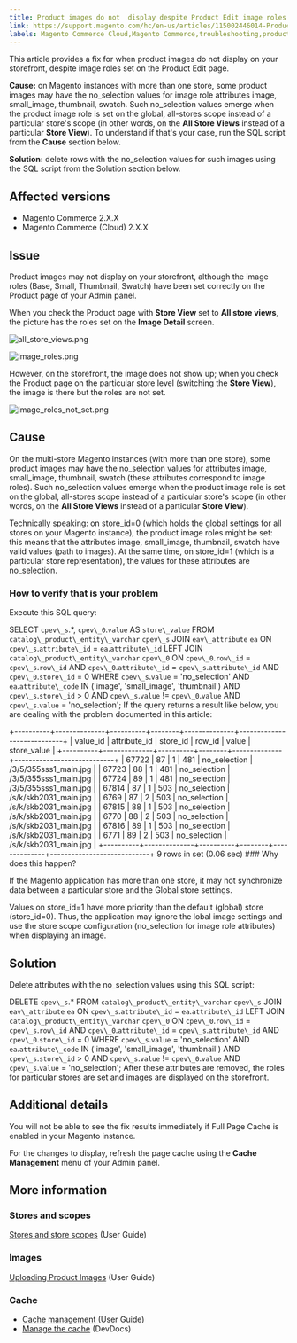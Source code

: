 ```yaml
---
title: Product images do not  display despite Product Edit image roles 
link: https://support.magento.com/hc/en-us/articles/115002446014-Product-images-do-not-display-despite-Product-Edit-image-roles-
labels: Magento Commerce Cloud,Magento Commerce,troubleshooting,product image
---
```


This article provides a fix for when product images do not display on your storefront, despite image roles set on the Product Edit page.

 **Cause:** on Magento instances with more than one store, some product images may have the no\_selection values for image role attributes image, small\_image, thumbnail, swatch. Such no\_selection values emerge when the product image role is set on the global, all-stores scope instead of a particular store's scope (in other words, on the **All Store Views** instead of a particular **Store View**). To understand if that's your case, run the SQL script from the **Cause** section below.

 **Solution:** delete rows with the no\_selection values for such images using the SQL script from the Solution section below.

 Affected versions
-----------------

 
 * Magento Commerce 2.X.X
 * Magento Commerce (Cloud) 2.X.X
 
 Issue
-----

 Product images may not display on your storefront, although the image roles (Base, Small, Thumbnail, Swatch) have been set correctly on the Product page of your Admin panel.

 When you check the Product page with **Store View** set to **All store views**, the picture has the roles set on the **Image Detail** screen.

 ![all_store_views.png](https://support.magento.com/hc/article_attachments/115003627194/all_store_views.png)

 ![image_roles.png](https://support.magento.com/hc/article_attachments/115003602673/image_roles.png)

 However, on the storefront, the image does not show up; when you check the Product page on the particular store level (switching the **Store View**), the image is there but the roles are not set.

 ![image_roles_not_set.png](https://support.magento.com/hc/article_attachments/115003627514/image_roles_not_set.png)

 Cause
-----

 On the multi-store Magento instances (with more than one store), some product images may have the no\_selection values for attributes image, small\_image, thumbnail, swatch (these attributes correspond to image roles). Such no\_selection values emerge when the product image role is set on the global, all-stores scope instead of a particular store's scope (in other words, on the **All Store Views** instead of a particular **Store View**).

 Technically speaking: on store\_id=0 (which holds the global settings for all stores on your Magento instance), the product image roles might be set: this means that the attributes image, small\_image, thumbnail, swatch have valid values (path to images). At the same time, on store\_id=1 (which is a particular store representation), the values for these attributes are no\_selection.

 ### How to verify that is your problem

 Execute this SQL query: 

 SELECT `cpev\_s`.*, `cpev\_0`.`value` AS `store\_value` FROM `catalog\_product\_entity\_varchar` `cpev\_s` JOIN `eav\_attribute` `ea` ON `cpev\_s`.`attribute\_id` = `ea`.`attribute\_id` LEFT JOIN `catalog\_product\_entity\_varchar` `cpev\_0` ON `cpev\_0`.`row\_id` = `cpev\_s`.`row\_id` AND `cpev\_0`.`attribute\_id` = `cpev\_s`.`attribute\_id` AND `cpev\_0`.`store\_id` = 0 WHERE `cpev\_s`.`value` = 'no\_selection' AND `ea`.`attribute\_code` IN ('image', 'small\_image', 'thumbnail') AND `cpev\_s`.`store\_id` > 0 AND `cpev\_s`.`value` != `cpev\_0`.`value` AND `cpev\_s`.`value` = 'no\_selection'; If the query returns a result like below, you are dealing with the problem documented in this article:

  +----------+--------------+----------+--------+--------------+----------------------------+ | value\_id | attribute\_id | store\_id | row\_id | value | store\_value | +----------+--------------+----------+--------+--------------+----------------------------+ | 67722 | 87 | 1 | 481 | no\_selection | /3/5/355sss1\_main.jpg | | 67723 | 88 | 1 | 481 | no\_selection | /3/5/355sss1\_main.jpg | | 67724 | 89 | 1 | 481 | no\_selection | /3/5/355sss1\_main.jpg | | 67814 | 87 | 1 | 503 | no\_selection | /s/k/skb2031\_main.jpg | | 6769 | 87 | 2 | 503 | no\_selection | /s/k/skb2031\_main.jpg | | 67815 | 88 | 1 | 503 | no\_selection | /s/k/skb2031\_main.jpg | | 6770 | 88 | 2 | 503 | no\_selection | /s/k/skb2031\_main.jpg | | 67816 | 89 | 1 | 503 | no\_selection | /s/k/skb2031\_main.jpg | | 6771 | 89 | 2 | 503 | no\_selection | /s/k/skb2031\_main.jpg | +----------+--------------+----------+--------+--------------+----------------------------+ 9 rows in set (0.06 sec)  ### Why does this happen?

 If the Magento application has more than one store, it may not synchronize data between a particular store and the Global store settings. 

 Values on store\_id=1 have more priority than the default (global) store (store\_id=0). Thus, the application may ignore the lobal image settings and use the store scope configuration (no\_selection for image role attributes) when displaying an image.

 Solution
--------

 Delete attributes with the no\_selection values using this SQL script:

 DELETE `cpev\_s`.* FROM `catalog\_product\_entity\_varchar` `cpev\_s` JOIN `eav\_attribute` `ea` ON `cpev\_s`.`attribute\_id` = `ea`.`attribute\_id` LEFT JOIN `catalog\_product\_entity\_varchar` `cpev\_0` ON `cpev\_0`.`row\_id` = `cpev\_s`.`row\_id` AND `cpev\_0`.`attribute\_id` = `cpev\_s`.`attribute\_id` AND `cpev\_0`.`store\_id` = 0 WHERE `cpev\_s`.`value` = 'no\_selection' AND `ea`.`attribute\_code` IN ('image', 'small\_image', 'thumbnail') AND `cpev\_s`.`store\_id` > 0 AND `cpev\_s`.`value` != `cpev\_0`.`value` AND `cpev\_s`.`value` = 'no\_selection'; After these attributes are removed, the roles for particular stores are set and images are displayed on the storefront.

 Additional details
------------------

 You will not be able to see the fix results immediately if Full Page Cache is enabled in your Magento instance.

 For the changes to display, refresh the page cache using the **Cache Management** menu of your Admin panel.

 More information
----------------

 ### Stores and scopes

 [Stores and store scopes](http://docs.magento.com/m2/ee/user_guide/stores/stores-all-stores.html) (User Guide)

 ### Images

 [Uploading Product Images](http://docs.magento.com/m2/ee/user_guide/catalog/product-image-upload.html) (User Guide)

 ### Cache

 
 *  [Cache management](http://docs.magento.com/m2/ee/user_guide/system/cache-management.html) (User Guide)
 *  [Manage the cache](http://devdocs.magento.com/guides/v2.2/config-guide/cli/config-cli-subcommands-cache.html) (DevDocs)
 
